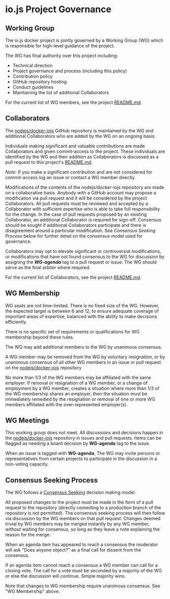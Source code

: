 # io.js Project Governance

## Working Group

The io.js docker project is jointly governed by a Working Group (WG)
which is responsible for high-level guidance of the project.

The WG has final authority over this project including:

* Technical direction
* Project governance and process (including this policy)
* Contribution policy
* GitHub repository hosting
* Conduct guidelines
* Maintaining the list of additional Collaborators

For the current list of WG members, see the project
[README.md](./README.md#people).

## Collaborators

The [nodejs/docker-iojs](https://github.com/nodejs/docker-iojs) GitHub repository is
maintained by the WG and additional Collaborators who are added by the
WG on an ongoing basis.

Individuals making significant and valuable contributions are made
Collaborators and given commit-access to the project. These
individuals are identified by the WG and their addition as
Collaborators is discussed as a pull request to this project's
[README.md](./README.md#people).

_Note:_ If you make a significant contribution and are not considered
for commit-access log an issue or contact a WG member directly.

Modifications of the contents of the nodejs/docker-iojs repository are made on
a collaborative basis. Anybody with a GitHub account may propose a
modification via pull request and it will be considered by the project
Collaborators. All pull requests must be reviewed and accepted by a
Collaborator with sufficient expertise who is able to take full
responsibility for the change. In the case of pull requests proposed
by an existing Collaborator, an additional Collaborator is required
for sign-off. Consensus should be sought if additional Collaborators
participate and there is disagreement around a particular
modification. See _Consensus Seeking Process_ below for further detail
on the consensus model used for governance.

Collaborators may opt to elevate significant or controversial
modifications, or modifications that have not found consensus to the
WG for discussion by assigning the ***WG-agenda*** tag to a pull
request or issue. The WG should serve as the final arbiter where
required.

For the current list of Collaborators, see the project
[README.md](./README.md#people).

## WG Membership

WG seats are not time-limited. There is no fixed size of the WG.
However, the expected target is between 6 and 12, to ensure adequate
coverage of important areas of expertise, balanced with the ability to
make decisions efficiently.

There is no specific set of requirements or qualifications for WG
membership beyond these rules.

The WG may add additional members to the WG by unanimous consensus.

A WG member may be removed from the WG by voluntary resignation, or by
unanimous consensus of all other WG members in an issue or pull request
on the [nodejs/docker-iojs](https://github.com/nodejs/docker-iojs) repository

No more than 1/3 of the WG members may be affiliated with the same
employer. If removal or resignation of a WG member, or a change of
employment by a WG member, creates a situation where more than 1/3 of
the WG membership shares an employer, then the situation must be
immediately remedied by the resignation or removal of one or more WG
members affiliated with the over-represented employer(s).

## WG Meetings

This working group does not meet. All discussions and decisions happen
in the [nodejs/docker-iojs](https://github.com/nodejs/docker-iojs) repository
in issues and pull requests. Items can be flagged as needing a board
decision by **WG-agenda** tag to the issue.

When an issue is tagged with **WG-agenda**, The WG may invite persons or
representatives from certain projects to participate in the discussion in
a non-voting capacity.

## Consensus Seeking Process

The WG follows a
[Consensus Seeking](http://en.wikipedia.org/wiki/Consensus-seeking_decision-making)
decision making model.

All proposed changes to the project must be made in the form
of a pull request to the repository (directly commiting to a production
branch of the repository is not permitted). The consensus seeking process
will then follow via discussion by the WG members on that pull request.
Changes deemed trivial by WG members may be merged instantly by any
WG member, without waiting for consensus, so long as they leave  a note
explaining the reason for the merge.

When an agenda item has appeared to reach a consensus the moderator
will ask "Does anyone object?" as a final call for dissent from the
consensus.

If an agenda item cannot reach a consensus a WG member can call for
a closing vote. The call for a vote must be seconded by a majority of the WG
or else the discussion will continue. Simple majority wins.

Note that changes to WG membership require unanimous consensus. See
"WG Membership" above.
